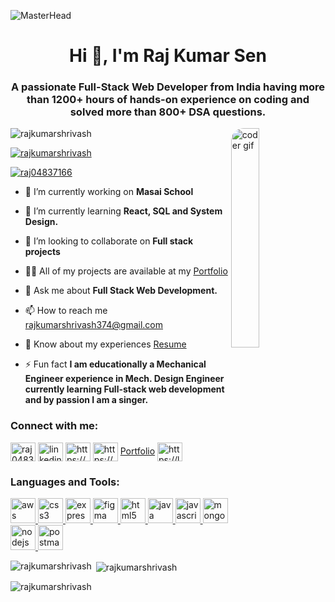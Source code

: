 ![MasterHead](https://camo.githubusercontent.com/48ec00ed4c84e771db4a1db90b56352923a8d644452a32b434d68e97006c9337/68747470733a2f2f63686b736b696c6c732e636f6d2f77702d636f6e74656e742f75706c6f6164732f323032302f30342f504e432d416e696d617465642d42616e6e6572732e676966)
<h1 align="center">Hi 👋, I'm Raj Kumar Sen</h1>
<h3 align="center">A passionate Full-Stack Web Developer from India having more than 1200+ hours of hands-on experience on coding and solved more than 800+ DSA questions.</h3>
<img src="https://media0.giphy.com/media/qgQUggAC3Pfv687qPC/giphy.gif" align="right" alt="coder gif" width="30%" style="border-radius:20px;">

<p align="left"> <img src="https://komarev.com/ghpvc/?username=rajkumarshrivash&label=Profile%20views&color=0e75b6&style=flat" alt="rajkumarshrivash" /></p>

<p align="left"> <a href="https://github.com/ryo-ma/github-profile-trophy"><img src="https://github-profile-trophy.vercel.app/?username=rajkumarshrivash" alt="rajkumarshrivash" /></a> </p>

<p align="left"> <a href="https://twitter.com/raj04837166" target="_blank"><img src="https://img.shields.io/twitter/follow/raj04837166?logo=twitter&style=for-the-badge" alt="raj04837166" /></a> </p>

- 🔭 I’m currently working on **Masai School**

- 🌱 I’m currently learning **React, SQL and System Design.**

- 👯 I’m looking to collaborate on **Full stack projects**

- 👨‍💻 All of my projects are available at my [Portfolio](https://rajkumarshrivash.github.io/)

- 💬 Ask me about **Full Stack Web Development.**

- 📫 How to reach me [rajkumarshrivash374@gmail.com](rajkumarshrivash374@gmail.com)

- 📄 Know about my experiences [Resume](https://drive.google.com/file/d/1h2bvMLgVDIAMnLiWZxMrdw_6wrBuLnhH/view?usp=share_link)

- ⚡ Fun fact **I am educationally a Mechanical Engineer experience in Mech. Design Engineer currently learning Full-stack web development and by passion I am a singer.**

<h3 align="left">Connect with me:</h3>
<p align="left" >
<a href="https://twitter.com/raj04837166" target="_blank"><img align="center" src="https://upload.wikimedia.org/wikipedia/commons/thumb/4/4f/Twitter-logo.svg/2491px-Twitter-logo.svg.png" alt="raj04837166" height="30" width="40" /></a>
<a href="http://linkedin.com/in/raj-kumar-sen-b9b2b319b" target="_blank"><img align="center" src="https://cdn-icons-png.flaticon.com/512/174/174857.png" alt="linkedin" height="30" width="40" /></a>
<a href="https://stackoverflow.com/users/21048620/raj-kumar-sen" target="_blank"><img align="center" src="https://encrypted-tbn0.gstatic.com/images?q=tbn:ANd9GcR_Sz_b0DT-gRXj4YTyFs5oJ8OmqyJsR0BsjbLar5XBWVCUBNHRGoOkd7wTe-7iEjsqIHk&usqp=CAU" alt="https://meta.stackoverflow.com/users/21048620/raj-kumar-sen" height="30" width="40" /></a>
<a href="https://codesandbox.com/https://codesandbox.io/u/rajkumarshrivash374" target="_blank"><img align="center" src="https://img.stackshare.io/service/7434/Screen_20Shot_202017-08-11_20at_205.55.05_20AM.png" alt="https://codesandbox.io/u/rajkumarshrivash374" height="30" width="40" /></a>
  <a href="https://rajkumarshrivash.github.io/">Portfolio</a>
<!-- <a href="https://www.facebook.com/rajkumar.shrivash.1/" target="_blank"><img align="center" src="https://upload.wikimedia.org/wikipedia/commons/thumb/c/cd/Facebook_logo_%28square%29.png/240px-Facebook_logo_%28square%29.png" alt="edit https://www.facebook.com/rajkumar.shrivash.1" height="30" width="40" /></a> -->
<!-- <a href="https://www.instagram.com/raj_kumar_shrivash/?igshid=ZDdkNTZiNTM%3D" target="_blank"><img align="center" src="https://upload.wikimedia.org/wikipedia/commons/thumb/e/e7/Instagram_logo_2016.svg/2048px-Instagram_logo_2016.svg.png" alt="raj_kumar_shrivash" height="30" width="40" /></a> -->
<!-- <a href="https://www.youtube.com/@rajkibaat01" target="_blank"><img align="center" src="https://upload.wikimedia.org/wikipedia/commons/thumb/0/09/YouTube_full-color_icon_%282017%29.svg/800px-YouTube_full-color_icon_%282017%29.svg.png" alt="https://youtube.com/@rajkibaat01" height="30" width="40" /></a> -->
<!-- <a href="https://www.hackerrank.com/rajkumarshrivas2" target="_blank"><img align="center" src="https://upload.wikimedia.org/wikipedia/commons/6/65/HackerRank_logo.png" alt="https://www.hackerrank.com/rajkumarshrivas2" height="30" width="40" /></a> -->
<a href="https://leetcode.com/rajkumarshrivash/" target="_blank"><img align="center" src="https://repository-images.githubusercontent.com/408927712/1c5ce46e-266f-43f0-b543-75bf341239b5" alt="https://leetcode.com/rajkumarshrivash/" height="30" width="40" /></a>
</p>

<h3 align="left">Languages and Tools:</h3>
<p align="left"> <a href="https://aws.amazon.com" target="_blank" rel="noreferrer"> <img src="https://miro.medium.com/max/1400/1*kLxGwQM5jEi8qGapSqcIxA.png" alt="aws" width="40" height="40"/> </a> <a href="https://www.w3schools.com/css/" target="_blank" rel="noreferrer"> <img src="https://yt3.googleusercontent.com/dW6to0x5Crmeh7yi-YPLcQRqVrBtx2BSh8eoKTJbE8NbjloQ0sqlmdszIlxokJU_97-ndOt_=s900-c-k-c0x00ffffff-no-rj" alt="css3" width="40" height="40"/> </a> <a href="https://expressjs.com" target="_blank" rel="noreferrer"> <img src="https://i0.wp.com/iotbyhvm.ooo/wp-content/uploads/2019/01/expressjs.png?fit=872%2C472&ssl=1" alt="express" width="40" height="40"/> </a> <a href="https://www.figma.com/" target="_blank" rel="noreferrer"> <img src="https://www.vectorlogo.zone/logos/figma/figma-icon.svg" alt="figma" width="40" height="40"/> </a> <a href="https://www.w3.org/html/" target="_blank" rel="noreferrer"> <img src="https://upload.wikimedia.org/wikipedia/commons/thumb/6/61/HTML5_logo_and_wordmark.svg/2048px-HTML5_logo_and_wordmark.svg.png" alt="html5" width="40" height="40"/> </a> <a href="https://www.java.com" target="_blank" rel="noreferrer"> <img src="https://c8.alamy.com/comp/PH8262/java-logo-illustration-programming-technology-PH8262.jpg" alt="java" width="40" height="40"/> </a> <a href="https://developer.mozilla.org/en-US/docs/Web/JavaScript" target="_blank" rel="noreferrer"> <img src="https://upload.wikimedia.org/wikipedia/commons/thumb/9/99/Unofficial_JavaScript_logo_2.svg/480px-Unofficial_JavaScript_logo_2.svg.png" alt="javascript" width="40" height="40"/> </a> <a href="https://www.mongodb.com/" target="_blank" rel="noreferrer"> <img src="https://findlogovector.com/wp-content/uploads/2022/04/mongodb-logo-vector-2022.png" alt="mongodb" width="40" height="40"/> </a> <a href="https://nodejs.org" target="_blank" rel="noreferrer"> <img src="https://www.vectorlogo.zone/logos/nodejs/nodejs-ar21.png" alt="nodejs" width="40" height="40"/> </a> 
<!--   <a href="https://www.photoshop.com/en" target="_blank" rel="noreferrer"> <img src="https://upload.wikimedia.org/wikipedia/commons/thumb/a/af/Adobe_Photoshop_CC_icon.svg/640px-Adobe_Photoshop_CC_icon.svg.png" alt="photoshop" width="40" height="40"/> </a>  -->
  <a href="https://postman.com" target="_blank" rel="noreferrer"> <img src="https://www.vectorlogo.zone/logos/getpostman/getpostman-icon.svg" alt="postman" width="40" height="40"/> </a> </p>

<p><img align="left" src="https://github-readme-stats.vercel.app/api/top-langs?username=rajkumarshrivash&show_icons=true&locale=en&layout=compact" alt="rajkumarshrivash" /></p>

<p>&nbsp;<img align="center" src="https://github-readme-stats.vercel.app/api?username=rajkumarshrivash&show_icons=true&locale=en" alt="rajkumarshrivash" /></p>

<p><img align="center" src="https://github-readme-streak-stats.herokuapp.com/?user=rajkumarshrivash&" alt="rajkumarshrivash" /></p>
